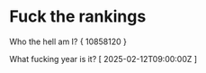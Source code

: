 # Fuck the rankings

Who the hell am I?
{ 10858120 }

What fucking year is it?
[ 2025-02-12T09:00:00Z ]
